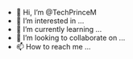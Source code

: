- 👋 Hi, I’m @TechPrinceM
- 👀 I’m interested in ...
- 🌱 I’m currently learning ...
- 💞️ I’m looking to collaborate on ...
- 📫 How to reach me ...

<!---
TechPrinceM/TechPrinceM is a ✨ special ✨ repository because its `README.md` (this file) appears on your GitHub profile.
You can click the Preview link to take a look at your changes.
--->
